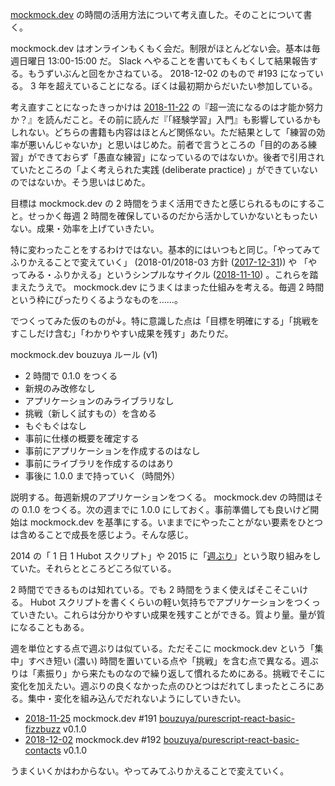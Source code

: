 [mockmock.dev](https://mockmock.connpass.com/) の時間の活用方法について考え直した。そのことについて書く。

mockmock.dev はオンラインもくもく会だ。制限がほとんどない会。基本は毎週日曜日 13:00-15:00 だ。 Slack へやることを書いてもくもくして結果報告する。もうずいぶんと回をかさねている。 2018-12-02 のもので #193 になっている。 3 年を超えていることになる。ぼくは最初期からだいたい参加している。

考え直すことになったきっかけは [2018-11-22][] の『超一流になるのは才能か努力か？』を読んだこと。その前に読んだ『「経験学習」入門』も影響しているかもしれない。どちらの書籍も内容はほとんど関係ない。ただ結果として「練習の効率が悪いんじゃないか」と思いはじめた。前者で言うところの「目的のある練習」ができておらず「愚直な練習」になっているのではないか。後者で引用されていたところの「よく考えられた実践 (deliberate practice) 」ができていないのではないか。そう思いはじめた。

目標は mockmock.dev の 2 時間をうまく活用できたと感じられるものにすること。せっかく毎週 2 時間を確保しているのだから活かしていかないともったいない。成果・効率を上げていきたい。

特に変わったことをするわけではない。基本的にはいつもと同じ。「やってみてふりかえることで変えていく」 (2018-01/2018-03 方針 ([2017-12-31][])) や 「やってみる・ふりかえる」というシンプルなサイクル ([2018-11-10][]) 。これらを踏まえたうえで。 mockmock.dev にうまくはまった仕組みを考える。毎週 2 時間という枠にぴったりくるようなものを……。

でつくってみた仮のものが↓。特に意識した点は「目標を明確にする」「挑戦をすこしだけ含む」「わかりやすい成果を残す」あたりだ。

mockmock.dev bouzuya ルール (v1)

- 2 時間で 0.1.0 をつくる
- 新規のみ改修なし
- アプリケーションのみライブラリなし
- 挑戦（新しく試すもの）を含める
- もぐもぐはなし
- 事前に仕様の概要を確定する
- 事前にアプリケーションを作成するのはなし
- 事前にライブラリを作成するのはあり
- 事後に 1.0.0 まで持っていく（時間外）

説明する。毎週新規のアプリケーションをつくる。 mockmock.dev の時間はその 0.1.0 をつくる。次の週までに 1.0.0 にしておく。事前準備しても良いけど開始は mockmock.dev を基準にする。いままでにやったことがない要素をひとつは含めることで成長を感じよう。そんな感じ。

2014 の「 1 日 1 Hubot スクリプト」や 2015 に「[週ぶり](https://shuburi.org/)」という取り組みをしていた。それらとところどころ似ている。

2 時間でできるものは知れている。でも 2 時間をうまく使えばそこそこいける。 Hubot スクリプトを書くくらいの軽い気持ちでアプリケーションをつくっていきたい。これらは分かりやすい成果を残すことができる。質より量。量が質になることもある。

週を単位とする点で週ぶりは似ている。ただそこに mockmock.dev という「集中」すべき短い (濃い) 時間を置いている点や「挑戦」を含む点で異なる。週ぶりは「素振り」から来たものなので繰り返して慣れるためにある。挑戦でそこに変化を加えたい。週ぶりの良くなかった点のひとつはだれてしまったところにある。集中・変化を組み込んでだれないようにしていきたい。

- [2018-11-25][] mockmock.dev #191 [bouzuya/purescript-react-basic-fizzbuzz][] v0.1.0
- [2018-12-02][] mockmock.dev #192 [bouzuya/purescript-react-basic-contacts][] v0.1.0

うまくいくかはわからない。やってみてふりかえることで変えていく。

[2017-12-31]: https://blog.bouzuya.net/2017/12/31/
[2018-11-10]: https://blog.bouzuya.net/2018/11/10/
[2018-11-22]: https://blog.bouzuya.net/2018/11/22/
[2018-11-25]: https://blog.bouzuya.net/2018/11/25/
[2018-12-02]: https://blog.bouzuya.net/2018/12/02/
[bouzuya/purescript-react-basic-contacts]: https://github.com/bouzuya/purescript-react-basic-contacts
[bouzuya/purescript-react-basic-fizzbuzz]: https://github.com/bouzuya/purescript-react-basic-fizzbuzz
